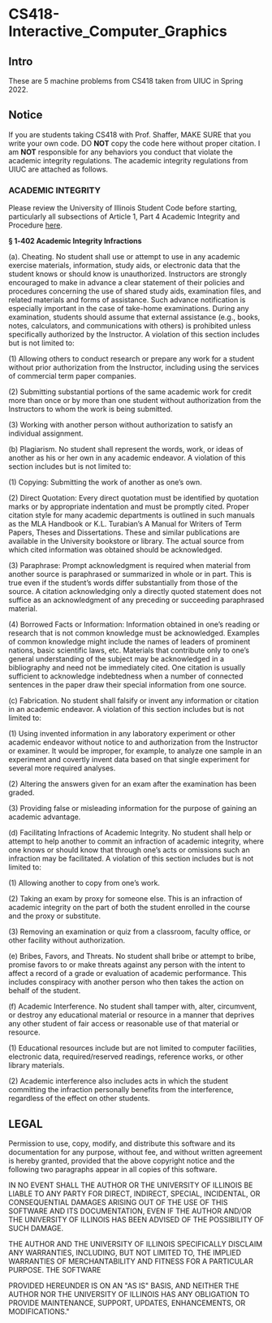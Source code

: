 # CS418-Interactive_Computer_Graphics

## Intro
These are 5 machine problems from CS418 taken from UIUC in Spring 2022.

## Notice
If you are students taking CS418 with Prof. Shaffer, MAKE SURE that you write your own code. DO **NOT** copy the code here without proper citation. I am **NOT** responsible for any behaviors you conduct that violate the academic integrity regulations. The academic integrity regulations from UIUC are attached as follows.

### ACADEMIC INTEGRITY

 Please review the University of Illinois Student Code before starting, particularly all subsections of Article 1, Part 4 Academic Integrity and Procedure [here](http://studentcode.illinois.edu/article1_part4_1-401.html).

 **§ 1‑402 Academic Integrity Infractions**

 (a). Cheating. No student shall use or attempt to use in any academic exercise materials, information, study aids, or electronic data that the student knows or should know is unauthorized. Instructors are strongly encouraged to make in advance a clear statement of their policies and procedures concerning the use of shared study aids, examination files, and related materials and forms of assistance. Such advance notification is especially important in the case of take-home examinations. During any examination, students should assume that external assistance (e.g., books, notes, calculators, and communications with others) is prohibited unless specifically authorized by the Instructor. A violation of this section includes but is not limited to:

 (1) Allowing others to conduct research or prepare any work for a student without prior authorization from the Instructor, including using the services of commercial term paper companies.

 (2) Submitting substantial portions of the same academic work for credit more than once or by more than one student without authorization from the Instructors to whom the work is being submitted.

 (3) Working with another person without authorization to satisfy an individual assignment.

 (b) Plagiarism. No student shall represent the words, work, or ideas of another as his or her own in any academic endeavor. A violation of this section includes but is not limited to:

 (1) Copying: Submitting the work of another as one’s own.

 (2) Direct Quotation: Every direct quotation must be identified by quotation marks or by appropriate indentation and must be promptly cited. Proper citation style for many academic departments is outlined in such manuals as the MLA Handbook or K.L. Turabian’s A Manual for Writers of Term Papers, Theses and Dissertations. These and similar publications are available in the University bookstore or library. The actual source from which cited information was obtained should be acknowledged.

 (3) Paraphrase: Prompt acknowledgment is required when material from another source is paraphrased or summarized in whole or in part. This is true even if the student’s words differ substantially from those of the source. A citation acknowledging only a directly quoted statement does not suffice as an acknowledgment of any preceding or succeeding paraphrased material.

 (4) Borrowed Facts or Information: Information obtained in one’s reading or research that is not common knowledge must be acknowledged. Examples of common knowledge might include the names of leaders of prominent nations, basic scientific laws, etc. Materials that contribute only to one’s general understanding of the subject may be acknowledged in a bibliography and need not be immediately cited. One citation is usually sufficient to acknowledge indebtedness when a number of connected sentences in the paper draw their special information from one source.

 (c) Fabrication. No student shall falsify or invent any information or citation in an academic endeavor. A violation of this section includes but is not limited to:

 (1) Using invented information in any laboratory experiment or other academic endeavor without notice to and authorization from the Instructor or examiner. It would be improper, for example, to analyze one sample in an experiment and covertly invent data based on that single experiment for several more required analyses.

 (2) Altering the answers given for an exam after the examination has been graded.

 (3) Providing false or misleading information for the purpose of gaining an academic advantage.

 (d) Facilitating Infractions of Academic Integrity. No student shall help or attempt to help another to commit an infraction of academic integrity, where one knows or should know that through one’s acts or omissions such an infraction may be facilitated. A violation of this section includes but is not limited to:

 (1) Allowing another to copy from one’s work.

 (2) Taking an exam by proxy for someone else. This is an infraction of academic integrity on the part of both the student enrolled in the course and the proxy or substitute.

 (3) Removing an examination or quiz from a classroom, faculty office, or other facility without authorization.

 (e) Bribes, Favors, and Threats. No student shall bribe or attempt to bribe, promise favors to or make threats against any person with the intent to affect a record of a grade or evaluation of academic performance. This includes conspiracy with another person who then takes the action on behalf of the student.

 (f) Academic Interference. No student shall tamper with, alter, circumvent, or destroy any educational material or resource in a manner that deprives any other student of fair access or reasonable use of that material or resource.

 (1) Educational resources include but are not limited to computer facilities, electronic data, required/reserved readings, reference works, or other library materials.

 (2) Academic interference also includes acts in which the student committing the infraction personally benefits from the interference, regardless of the effect on other students.

 ## LEGAL

 Permission to use, copy, modify, and distribute this software and its documentation for any purpose, without fee, and without written agreement is hereby granted, provided that the above copyright notice and the following two paragraphs appear in all copies of this software.

 IN NO EVENT SHALL THE AUTHOR OR THE UNIVERSITY OF ILLINOIS BE LIABLE TO ANY PARTY FOR DIRECT, INDIRECT, SPECIAL, INCIDENTAL, OR CONSEQUENTIAL DAMAGES ARISING OUT OF THE USE OF THIS SOFTWARE AND ITS DOCUMENTATION, EVEN IF THE AUTHOR AND/OR THE UNIVERSITY OF ILLINOIS HAS BEEN ADVISED OF THE POSSIBILITY OF SUCH DAMAGE.

 THE AUTHOR AND THE UNIVERSITY OF ILLINOIS SPECIFICALLY DISCLAIM ANY WARRANTIES, INCLUDING, BUT NOT LIMITED TO, THE IMPLIED WARRANTIES OF MERCHANTABILITY AND FITNESS FOR A PARTICULAR PURPOSE. THE SOFTWARE

 PROVIDED HEREUNDER IS ON AN "AS IS" BASIS, AND NEITHER THE AUTHOR NOR THE UNIVERSITY OF ILLINOIS HAS ANY OBLIGATION TO PROVIDE MAINTENANCE, SUPPORT, UPDATES, ENHANCEMENTS, OR MODIFICATIONS."
